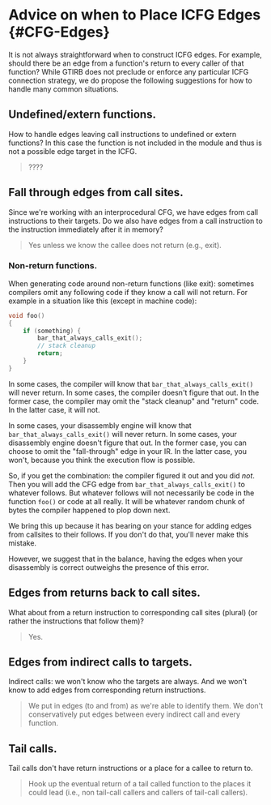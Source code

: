 Advice on when to Place ICFG Edges            {#CFG-Edges}
==================================

It is not always straightforward when to construct ICFG edges.  For
example, should there be an edge from a function's return to every
caller of that function?  While GTIRB does not preclude or enforce any
particular ICFG connection strategy, we do propose the following
suggestions for how to handle many common situations.

## Undefined/extern functions.

How to handle edges leaving call instructions to undefined or extern
functions?  In this case the function is not included in the module
and thus is not a possible edge target in the ICFG.

> ????

## Fall through edges from call sites.

Since we're working with an interprocedural CFG, we have edges from
call instructions to their targets. Do we also have edges from a call
instruction to the instruction immediately after it in memory?

> Yes unless we know the callee does not return (e.g., exit).

### Non-return functions.

When generating code around non-return functions (like exit):
sometimes compilers omit any following code if they know a call will
not return.  For example in a situation like this (except in machine
code):

```C
void foo()
{
    if (something) {
        bar_that_always_calls_exit();
        // stack cleanup
        return;
    }
}
```

In some cases, the compiler will know that
`bar_that_always_calls_exit()` will never return. In some cases, the
compiler doesn't figure that out. In the former case, the compiler may
omit the "stack cleanup" and "return" code. In the latter case, it
will not.

In some cases, your disassembly engine will know that
`bar_that_always_calls_exit()` will never return.  In some cases, your
disassembly engine doesn't figure that out.  In the former case, you
can choose to omit the "fall-through" edge in your IR. In the latter
case, you won't, because you think the execution flow is possible.

So, if you get the combination: the compiler figured it out and you
did *not*.  Then you will add the CFG edge from
`bar_that_always_calls_exit()` to whatever follows.  But whatever
follows will not necessarily be code in the function `foo()` or code
at all really.  It will be whatever random chunk of bytes the compiler
happened to plop down next.

We bring this up because it has bearing on your stance for adding
edges from callsites to their follows.  If you don't do that, you'll
never make this mistake.

However, we suggest that in the balance, having the edges when your
disassembly is correct outweighs the presence of this error.


## Edges from returns back to call sites.

What about from a return instruction to corresponding call sites
(plural) (or rather the instructions that follow them)?

> Yes.

## Edges from indirect calls to targets.

Indirect calls: we won't know who the targets are always. And we won't
know to add edges from corresponding return instructions.

> We put in edges (to and from) as we're able to identify them.  We
> don't conservatively put edges between every indirect call and every
> function.

## Tail calls.

Tail calls don't have return instructions or a place for a callee to
return to.

> Hook up the eventual return of a tail called function to the places
> it could lead (i.e., non tail-call callers and callers of tail-call
> callers).
